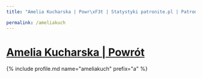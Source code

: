 ```yaml
---
title: "Amelia Kucharska | Powr\xF3t | Statystyki patronite.pl | Patromierz"

permalink: /ameliakuch
---
```


# [Amelia Kucharska | Powrót](https://patronite.pl/ameliakuch)

{% include profile.md name="ameliakuch" prefix="a" %}
